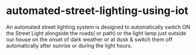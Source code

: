 # automated-street-lighting-using-iot
An automated street lighting system is designed to automatically switch ON the Street Light alongside the roads( or path) or the light lamp just outside our house on the onset of dark weather or at dusk &amp; switch them off automatically after sunrise or during the light hours.
